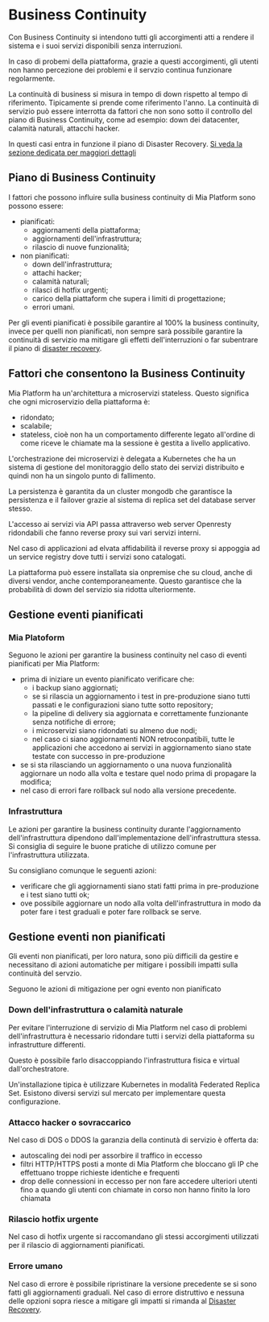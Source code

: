 # Business Continuity

Con Business Continuity si intendono tutti gli accorgimenti atti a rendere il sistema e i suoi servizi
disponibili senza interruzioni.

In caso di probemi della piattaforma, grazie a questi accorgimenti, gli utenti non hanno percezione dei problemi
e il servzio continua funzionare regolarmente.

La continuità di business si misura in tempo di down rispetto al tempo di riferimento. Tipicamente si prende come
riferimento l'anno. La continuità di servizio può essere interrotta da fattori che non sono sotto il controllo
del piano di Business Continuity, come ad esempio: down dei datacenter, calamità naturali, attacchi hacker.

In questi casi entra in funzione il piano di Disaster Recovery. [Si veda la sezione dedicata per maggiori dettagli](disaster_recovery.md)

## Piano di Business Continuity

I fattori che possono influire sulla business continuity di Mia Platform sono possono essere:


- pianificati:
    - aggiornamenti della piattaforma;
    - aggiornamenti dell'infrastruttura;
    - rilascio di nuove funzionalità;
- non pianificati:
    - down dell'infrastruttura;
    - attachi hacker;
    - calamità naturali;
    - rilasci di hotfix urgenti;
    - carico della piattaform che supera i limiti di progettazione;
    - errori umani.

Per gli eventi pianificati è possibile garantire al 100% la business continuity, invece per quelli non pianificati,
non sempre sarà possibile garantire la continuità di servizio ma mitigare gli effetti dell'interruzioni o far
subentrare il piano di [disaster recovery](disaster_recovery.md).

## Fattori che consentono la Business Continuity

Mia Platform ha un'architettura a microservizi stateless. Questo significa che ogni microservizio della piattaforma è:
- ridondato;
- scalabile;
- stateless, cioè non ha un comportamento differente legato all'ordine di come riceve le chiamate ma la sessione è gestita
a livello applicativo.

L'orchestrazione dei microservizi è delegata a Kubernetes che ha un sistema di gestione del monitoraggio dello stato
dei servizi distribuito e quindi non ha un singolo punto di fallimento.

La persistenza è garantita da un cluster mongodb che garantisce la persistenza e il failover grazie al sistema
di replica set del database server stesso.

L'accesso ai servizi via API passa attraverso web server Openresty ridondabili che fanno reverse proxy sui vari servizi
interni.

Nel caso di applicazioni ad elvata affidabilità il reverse proxy si appoggia ad un service registry dove tutti i
servizi sono catalogati.

La piattaforma può essere installata sia onpremise che su cloud, anche di diversi vendor, anche contemporaneamente. 
Questo garantisce che la probabilità di down del servizio sia ridotta ulteriormente.


## Gestione eventi pianificati

### Mia Platoform
Seguono le azioni per garantire la business continuity nel caso di eventi pianificati per Mia Platform:

- prima di iniziare un evento pianificato verificare che:
    - i backup siano aggiornati;
    - se si rilascia un aggiornamento i test in pre-produzione siano tutti passati e le configurazioni siano tutte sotto repository;
    - la pipeline di delivery sia aggiornata e correttamente funzionante senza notifiche di errore;
    - i microservizi siano ridondati su almeno due nodi;
    - nel caso ci siano aggiornamenti NON retroconpatibili, tutte le applicazioni che accedono ai servizi in aggiornamento siano state testate con successo in pre-produzione
- se si sta rilasciando un aggiornamento o una nuova funzionalità aggiornare un nodo alla volta e testare quel nodo prima di propagare la modifica;
- nel caso di errori fare rollback sul nodo alla versione precedente.

### Infrastruttura

Le azioni per garantire la business continuity durante l'aggiornamento dell'infrastruttura dipendono dall'implementazione
dell'infrastruttura stessa. Si consiglia di seguire le buone pratiche di utilizzo comune per l'infrastruttura utilizzata.

Su consigliano comunque le seguenti azioni:

- verificare che gli aggiornamenti siano stati fatti prima in pre-produzione e i test siano tutti ok;
- ove possibile aggiornare un nodo alla volta dell'infrastruttura in modo da poter fare i test graduali e poter fare rollback
  se serve.


## Gestione eventi non pianificati

Gli eventi non pianificati, per loro natura, sono più difficili da gestire e necessitano di azioni automatiche per mitigare
i possibili impatti sulla continuità del servzio.

Seguono le azioni di mitigazione per ogni evento non pianificato

### Down dell'infrastruttura o calamità naturale

Per evitare l'interruzione di servizio di Mia Platform nel caso di problemi dell'infrastruttura è necessario ridondare 
tutti i servizi della piattaforma su infrastrutture differenti.

Questo è possibile farlo disaccoppiando l'infrastruttura fisica e virtual dall'orchestratore.

Un'installazione tipica è utilizzare Kubernetes in modalità Federated Replica Set. Esistono diversi servizi sul mercato
per implementare questa configurazione.

### Attacco hacker o sovraccarico

Nel caso di DOS o DDOS la garanzia della continutà di servizio è offerta da:

- autoscaling dei nodi per assorbire il traffico in eccesso
- filtri HTTP/HTTPS posti a monte di Mia Platform che bloccano gli IP che effettuano troppe richieste identiche e frequenti
- drop delle connessioni in eccesso per non fare accedere ulteriori utenti fino a quando gli utenti con chiamate in corso non hanno finito la loro chiamata

### Rilascio hotfix urgente

Nel caso di hotfix urgente si raccomandano gli stessi accorgimenti utilizzati per il rilascio di aggiornamenti pianificati.


### Errore umano

Nel caso di errore è possibile ripristinare la versione precedente se si sono fatti gli aggiornamenti graduali.
Nel caso di errore distruttivo e nessuna delle opzioni sopra riesce a mitigare gli impatti si rimanda al [Disaster Recovery](disaster_recovery.md).


